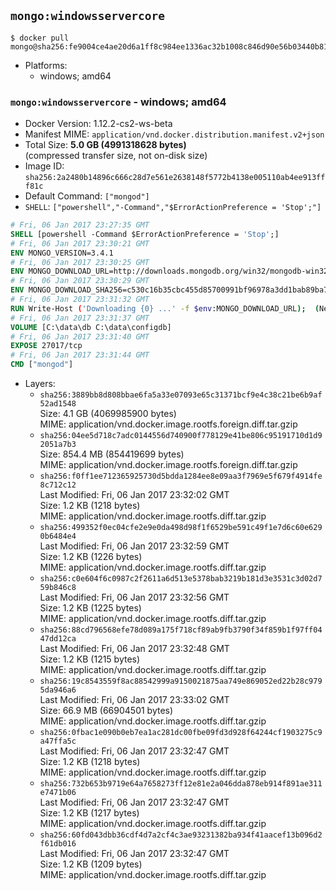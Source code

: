 ## `mongo:windowsservercore`

```console
$ docker pull mongo@sha256:fe9004ce4ae20d6a1ff8c984ee1336ac32b1008c846d90e56b03440b81d99630
```

-	Platforms:
	-	windows; amd64

### `mongo:windowsservercore` - windows; amd64

-	Docker Version: 1.12.2-cs2-ws-beta
-	Manifest MIME: `application/vnd.docker.distribution.manifest.v2+json`
-	Total Size: **5.0 GB (4991318628 bytes)**  
	(compressed transfer size, not on-disk size)
-	Image ID: `sha256:2a2480b14896c666c28d7e561e2638148f5772b4138e005110ab4ee913fff81c`
-	Default Command: `["mongod"]`
-	`SHELL`: `["powershell","-Command","$ErrorActionPreference = 'Stop';"]`

```dockerfile
# Fri, 06 Jan 2017 23:27:35 GMT
SHELL [powershell -Command $ErrorActionPreference = 'Stop';]
# Fri, 06 Jan 2017 23:30:21 GMT
ENV MONGO_VERSION=3.4.1
# Fri, 06 Jan 2017 23:30:25 GMT
ENV MONGO_DOWNLOAD_URL=http://downloads.mongodb.org/win32/mongodb-win32-x86_64-2008plus-ssl-3.4.1-signed.msi
# Fri, 06 Jan 2017 23:30:29 GMT
ENV MONGO_DOWNLOAD_SHA256=c530c16b35cbc455d85700991bf96978a3dd1bab89ba7a11ff360777334e006a
# Fri, 06 Jan 2017 23:31:32 GMT
RUN Write-Host ('Downloading {0} ...' -f $env:MONGO_DOWNLOAD_URL); 	(New-Object System.Net.WebClient).DownloadFile($env:MONGO_DOWNLOAD_URL, 'mongo.msi'); 		Write-Host ('Verifying sha256 ({0}) ...' -f $env:MONGO_DOWNLOAD_SHA256); 	if ((Get-FileHash mongo.msi -Algorithm sha256).Hash -ne $env:MONGO_DOWNLOAD_SHA256) { 		Write-Host 'FAILED!'; 		exit 1; 	}; 		Write-Host 'Installing ...'; 	Start-Process msiexec -Wait 		-ArgumentList @( 			'/i', 			'mongo.msi', 			'/quiet', 			'/qn', 			'INSTALLLOCATION=C:\mongodb', 			'ADDLOCAL=all' 		); 	$env:PATH = 'C:\mongodb\bin;' + $env:PATH; 	[Environment]::SetEnvironmentVariable('PATH', $env:PATH, [EnvironmentVariableTarget]::Machine); 		Write-Host 'Verifying install ...'; 	Write-Host '  mongo --version'; mongo --version; 	Write-Host '  mongod --version'; mongod --version; 		Write-Host 'Removing ...'; 	Remove-Item C:\mongodb\bin\*.pdb -Force; 	Remove-Item C:\windows\installer\*.msi -Force; 	Remove-Item mongo.msi -Force; 		Write-Host 'Complete.';
# Fri, 06 Jan 2017 23:31:37 GMT
VOLUME [C:\data\db C:\data\configdb]
# Fri, 06 Jan 2017 23:31:40 GMT
EXPOSE 27017/tcp
# Fri, 06 Jan 2017 23:31:44 GMT
CMD ["mongod"]
```

-	Layers:
	-	`sha256:3889bb8d808bbae6fa5a33e07093e65c31371bcf9e4c38c21be6b9af52ad1548`  
		Size: 4.1 GB (4069985900 bytes)  
		MIME: application/vnd.docker.image.rootfs.foreign.diff.tar.gzip
	-	`sha256:04ee5d718c7adc0144556d740900f778129e41be806c95191710d1d92051a7b3`  
		Size: 854.4 MB (854419699 bytes)  
		MIME: application/vnd.docker.image.rootfs.foreign.diff.tar.gzip
	-	`sha256:f0ff1ee712365925730d5bdda1284ee8e09aa3f7969e5f679f4914fe8c712c12`  
		Last Modified: Fri, 06 Jan 2017 23:32:02 GMT  
		Size: 1.2 KB (1218 bytes)  
		MIME: application/vnd.docker.image.rootfs.diff.tar.gzip
	-	`sha256:499352f0ec04cfe2e9e0da498d98f1f6529be591c49f1e7d6c60e6290b6484e4`  
		Last Modified: Fri, 06 Jan 2017 23:32:59 GMT  
		Size: 1.2 KB (1226 bytes)  
		MIME: application/vnd.docker.image.rootfs.diff.tar.gzip
	-	`sha256:c0e604f6c0987c2f2611a6d513e5378bab3219b181d3e3531c3d02d759b846c8`  
		Last Modified: Fri, 06 Jan 2017 23:32:56 GMT  
		Size: 1.2 KB (1225 bytes)  
		MIME: application/vnd.docker.image.rootfs.diff.tar.gzip
	-	`sha256:88cd796568efe78d089a175f718cf89ab9fb3790f34f859b1f97ff0447dd12ca`  
		Last Modified: Fri, 06 Jan 2017 23:32:48 GMT  
		Size: 1.2 KB (1215 bytes)  
		MIME: application/vnd.docker.image.rootfs.diff.tar.gzip
	-	`sha256:19c8543559f8ac88542999a9150021875aa749e869052ed22b28c9795da946a6`  
		Last Modified: Fri, 06 Jan 2017 23:33:02 GMT  
		Size: 66.9 MB (66904501 bytes)  
		MIME: application/vnd.docker.image.rootfs.diff.tar.gzip
	-	`sha256:0fbac1e090b0eb7ea1ac281dc00fbe09fd3d928f64244cf1903275c9a47ffa5c`  
		Last Modified: Fri, 06 Jan 2017 23:32:47 GMT  
		Size: 1.2 KB (1218 bytes)  
		MIME: application/vnd.docker.image.rootfs.diff.tar.gzip
	-	`sha256:732b653b9719e64a7658273ff12e81e2a046dda878eb914f891ae311e7471b06`  
		Last Modified: Fri, 06 Jan 2017 23:32:47 GMT  
		Size: 1.2 KB (1217 bytes)  
		MIME: application/vnd.docker.image.rootfs.diff.tar.gzip
	-	`sha256:60fd043dbb36cdf4d7a2cf4c3ae93231382ba934f41aacef13b096d2f61db016`  
		Last Modified: Fri, 06 Jan 2017 23:32:47 GMT  
		Size: 1.2 KB (1209 bytes)  
		MIME: application/vnd.docker.image.rootfs.diff.tar.gzip
